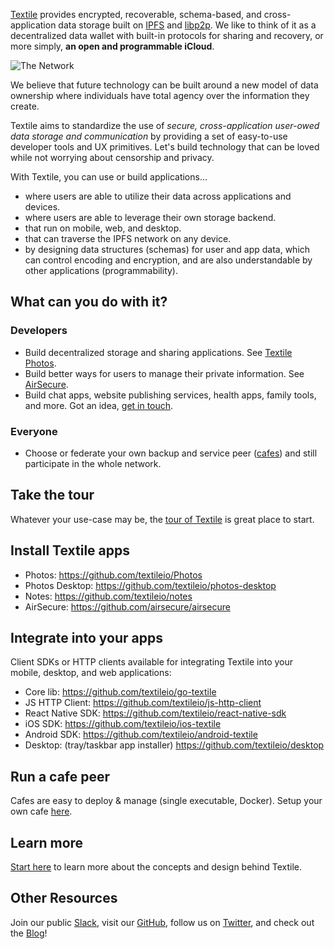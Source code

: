[Textile](https://github.com/textileio) provides encrypted, recoverable, schema-based, and cross-application data storage built on [IPFS](https://github.com/ipfs) and [libp2p](https://github.com/libp2p). We like to think of it as a decentralized data wallet with built-in protocols for sharing and recovery, or more simply, **an open and programmable iCloud**.

![The Network](/images/home.png)

We believe that future technology can be built around a new model of data ownership where individuals have total agency over the information they create.

Textile aims to standardize the use of _secure, cross-application user-owed data storage and communication_ by providing a set of easy-to-use developer tools and UX primitives. Let's build technology that can be loved while not worrying about censorship and privacy.

With Textile, you can use or build applications...

* where users are able to utilize their data across applications and devices.
* where users are able to leverage their own storage backend.
* that run on mobile, web, and desktop.
* that can traverse the IPFS network on any device.
* by designing data structures (schemas) for user and app data, which can control encoding and encryption, and are also understandable by other applications (programmability).

## What can you do with it?

### Developers

* Build decentralized storage and sharing applications. See [Textile Photos](https://github.com/textileio/textile-mobile).
* Build better ways for users to manage their private information. See [AirSecure](https://github.com/airsecure/airsecure).
* Build chat apps, website publishing services, health apps, family tools, and more. Got an idea, [get in touch](https://slack.textile.io/).

### Everyone

* Choose or federate your own backup and service peer ([cafes](/concepts/cafes)) and still participate in the whole network.

## Take the tour

Whatever your use-case may be, the [tour of Textile](/a-tour-of-textile) is great place to start.

## Install Textile apps

* Photos: https://github.com/textileio/Photos
* Photos Desktop: https://github.com/textileio/photos-desktop
* Notes: https://github.com/textileio/notes
* AirSecure: https://github.com/airsecure/airsecure

## Integrate into your apps

Client SDKs or HTTP clients available for integrating Textile into your mobile, desktop, and web applications:

* Core lib: https://github.com/textileio/go-textile
* JS HTTP Client: https://github.com/textileio/js-http-client
* React Native SDK: https://github.com/textileio/react-native-sdk
* iOS SDK: https://github.com/textileio/ios-textile
* Android SDK: https://github.com/textileio/android-textile
* Desktop: (tray/taskbar app installer) https://github.com/textileio/desktop

## Run a cafe peer

Cafes are easy to deploy & manage (single executable, Docker). Setup your own cafe [here](/install/the-daemon/#initialize-a-cafe-peer).

## Learn more

[Start here](/concepts/) to learn more about the concepts and design behind Textile.

## Other Resources

Join our public [Slack](https://slack.textile.io), visit our [GitHub](https://github.com/textileio), follow us on [Twitter](https://twitter.com/textile01), and check out the [Blog](https://medium.com/textileio)!

<br>
